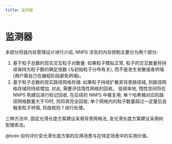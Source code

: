 ```yaml
---
title: 监测器
---
```


# 监测器

本部分将就内存管理设计进行介绍, NNPS 涉及的内存控制主要分为两个部分:

1. 基于粒子总数的现实交互粒子对数量: 如果粒子模拟正常, 
   粒子的交互数量将持续保持为粒子数的确定倍数 (与初始粒子分布有关), 而不是发生发散或者坍塌 (用户需自己在编程阶段避免坍塌)。
2. 基于粒子总数的现实路径网格存储: 如果粒子持续扩散其背景路径域, 则路径网格存储将持续增加, 对此, 需要评估惰性网格的回收。
   低频率地, 惰性空间将在 NNPS 构建后进行标记回收, 在后续的 NNPS 中被复用; 单个哈希桶对应的路径网格数量大于10时, 则将其完全回收;
   单个网格内的粒子数量超过一定量后会触发粒子坍塌, 将由规则 1 进行处理。

三种方法中, 固定光滑长度方案建议采用背景网格法, 变光滑长度方案建议采用树型搜索法。

@todo 如何评价变光滑长度方案的应用场景与在特定场景中的实用价值。
